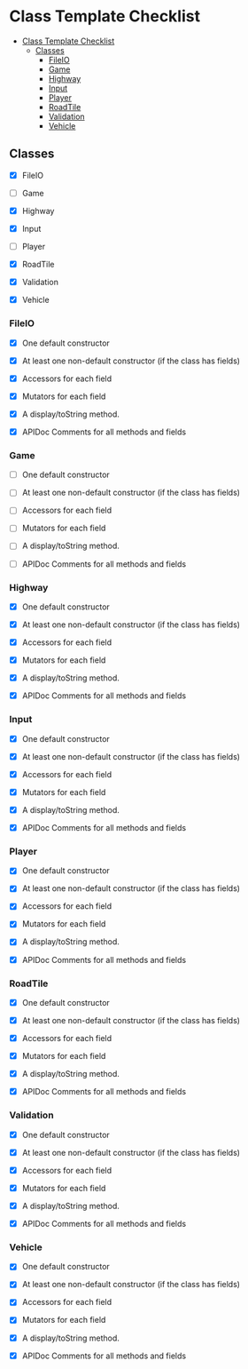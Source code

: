 # Class Template Checklist

- [Class Template Checklist](#class-template-checklist)
  - [Classes](#classes)
    - [FileIO](#fileio)
    - [Game](#game)
    - [Highway](#highway)
    - [Input](#input)
    - [Player](#player)
    - [RoadTile](#roadtile)
    - [Validation](#validation)
    - [Vehicle](#vehicle)

## Classes

- [x] FileIO

- [ ] Game

- [x] Highway

- [x] Input

- [ ] Player

- [x] RoadTile

- [x] Validation

- [x] Vehicle

### FileIO

- [x] One default constructor

- [x] At least one non-default constructor (if the class has fields)

- [x] Accessors for each field

- [x] Mutators for each field

- [x] A display/toString method.

- [x] APIDoc Comments for all methods and fields

### Game

- [ ] One default constructor

- [ ] At least one non-default constructor (if the class has fields)

- [ ] Accessors for each field

- [ ] Mutators for each field

- [ ] A display/toString method.

- [ ] APIDoc Comments for all methods and fields

### Highway

- [x] One default constructor

- [x] At least one non-default constructor (if the class has fields)

- [x] Accessors for each field

- [x] Mutators for each field

- [x] A display/toString method.

- [x] APIDoc Comments for all methods and fields

### Input

- [x] One default constructor

- [x] At least one non-default constructor (if the class has fields)

- [x] Accessors for each field

- [x] Mutators for each field

- [x] A display/toString method.

- [x] APIDoc Comments for all methods and fields

### Player

- [x] One default constructor

- [x] At least one non-default constructor (if the class has fields)

- [x] Accessors for each field

- [x] Mutators for each field

- [x] A display/toString method.

- [x] APIDoc Comments for all methods and fields

### RoadTile

- [x] One default constructor

- [x] At least one non-default constructor (if the class has fields)

- [x] Accessors for each field

- [x] Mutators for each field

- [x] A display/toString method.

- [x] APIDoc Comments for all methods and fields

### Validation

- [x] One default constructor

- [x] At least one non-default constructor (if the class has fields)

- [x] Accessors for each field

- [x] Mutators for each field

- [x] A display/toString method.

- [x] APIDoc Comments for all methods and fields

### Vehicle

- [x] One default constructor

- [x] At least one non-default constructor (if the class has fields)

- [x] Accessors for each field

- [x] Mutators for each field

- [x] A display/toString method.

- [x] APIDoc Comments for all methods and fields

